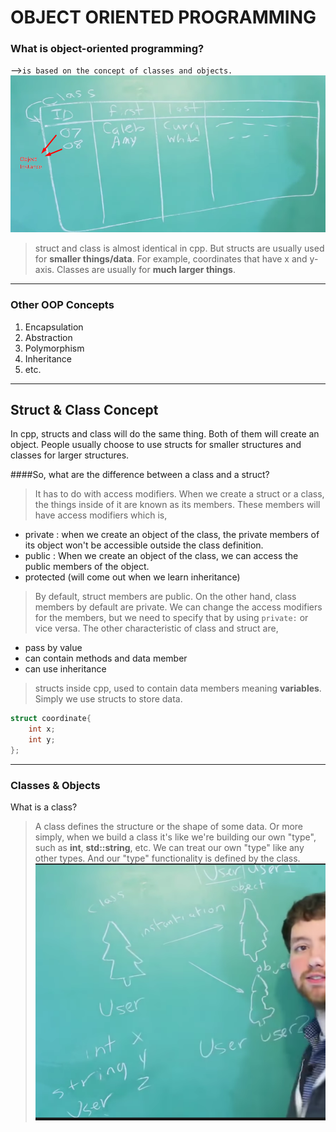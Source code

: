 # OBJECT ORIENTED PROGRAMMING
### What is object-oriented programming? 
-->``is based on the concept of classes and objects.``
![img.png](img.png)

>struct and class is almost identical in cpp. But structs are usually used for 
**smaller things/data**. For example, coordinates that have x and y-axis. Classes are usually
for **much larger things**.
---
### Other OOP Concepts

1. Encapsulation
2. Abstraction
3. Polymorphism
4. Inheritance 
5. etc.

---
## Struct & Class Concept
In cpp, structs and class will do the same thing. Both of them will create an
object. People usually choose to use structs for smaller structures and classes 
for larger structures.

####So, what are the difference between a class and a struct?
> It has to do with access modifiers. When we create a struct or a class, the things
> inside of it are known as its members. These members will have access modifiers which is,
- private :  when we create an object of the class, the private members of its object won't be accessible outside the class definition. 
- public   : When we create an object of the class, we can access the public members of the object.
- protected (will come out when we learn inheritance)

> By default, struct members are public. On the other hand, class members by default are private.
> We can change the access modifiers for the members, but we need to specify that by using ```private:``` or vice versa. 
> The other characteristic of class and struct are, 
- pass by value
- can contain methods and data member
- can use inheritance 
> structs inside cpp, used to contain data members meaning **variables**. Simply we use structs to store data.
```cpp
struct coordinate{
    int x;
    int y;
};
```

---
### Classes & Objects 
What is a class? 
>A class defines the structure or the shape of some data. Or more 
simply, when we build a class it's like we're building our own "type", such as 
**int**, **std::string**, etc. We can treat our own "type" like any other types.
And our "type" functionality is defined by the class.
> ![img_1.png](img_1.png)

